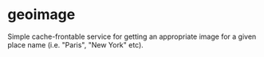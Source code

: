 geoimage
========

Simple cache-frontable service for getting an appropriate image for a given place name (i.e. "Paris", "New York" etc).
